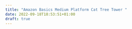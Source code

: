 ```yaml
---
title: "Amazon Basics Medium Platform Cat Tree Tower "
date: 2022-09-18T18:53:51+01:00
draft: true
---
```


